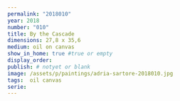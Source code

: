 ```yaml
---
permalink: "2018010"
year: 2018
number: "010"
title: By the Cascade
dimensions: 27,8 x 35,6
medium: oil on canvas
show_in_home: true #true or empty
display_order: 
publish: # notyet or blank
image: /assets/p/paintings/adria-sartore-2018010.jpg
tags:  oil canvas
serie:
---
```

